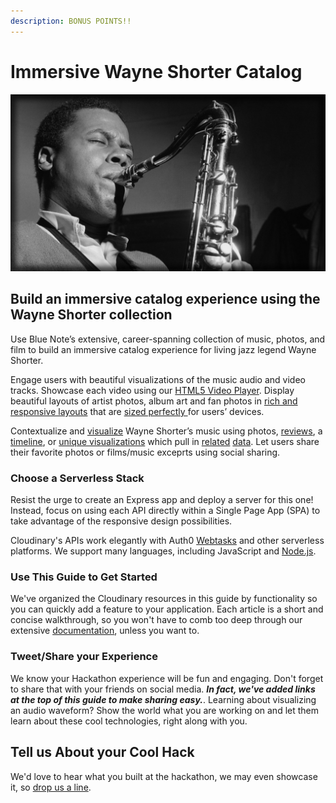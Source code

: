 ```yaml
---
description: BONUS POINTS!!
---
```


# Immersive Wayne Shorter Catalog

![](../.gitbook/assets/wayne_shorter_01-1.jpg)

## **Build an immersive catalog experience using the Wayne Shorter collection**

Use Blue Note’s extensive, career-spanning collection of music, photos, and film to build an immersive catalog experience for living jazz legend Wayne Shorter.

Engage users with beautiful visualizations of the music audio and video tracks. Showcase each video using our [HTML5 Video Player](../cloudinary/html5-video-player.md). Display beautiful layouts of artist photos, album art and fan photos in [rich and responsive layouts](../cloudinary/image-optimization-i.md) that are [sized perfectly ](../cloudinary/image-optimization-ii.md)for users’ devices.

Contextualize and [visualize](https://cloudinary.gitbook.io/cil-hackathon-guide/~/edit/primary/cloudinary/audio-to-waveform-images) Wayne Shorter’s music using photos, [reviews](http://prod-doc.rovicorp.com/mashery/index.php/Data/music-api/v1.1/song/review), a [timeline](https://github.com/luyilin/vue-cute-timeline), or [unique visualizations](https://pudding.cool/2017/03/miles/) which pull in [related](https://github.com/guoguo12/billboard-charts) [data](http://prod-doc.rovicorp.com/mashery/index.php/Data/Name-API/V1.1). Let users share their favorite photos or films/music exceprts using social sharing.

### Choose a Serverless Stack

Resist the urge to create an Express app and deploy a server for this one! Instead, focus on using each API directly within a Single Page App \(SPA\) to take advantage of the responsive design possibilities.

Cloudinary's APIs work elegantly with Auth0 [Webtasks](https://webtask.io) and other serverless platforms. We support many languages, including JavaScript and [Node.js](https://cloudinary.com/documentation/node_integration).

### Use This Guide to Get Started

We've organized the Cloudinary resources in this guide by functionality so you can quickly add a feature to your application. Each article is a short and concise walkthrough, so you won't have to comb too deep through our extensive [documentation](https://cloudinary.com/documentation), unless you want to.

### Tweet/Share your Experience

We know your Hackathon experience will be fun and engaging. Don't forget to share that with your friends on social media. _**In fact, we've added links at the top of this guide to make sharing easy.**_. Learning about visualizing an audio waveform? Show the world what you are working on and let them learn about these cool technologies, right along with you.

## Tell us About your Cool Hack

We'd love to hear what you built at the hackathon, we may even showcase it, so [drop us a line](mailto:Dan.Gilmore@cloudinary.com).

